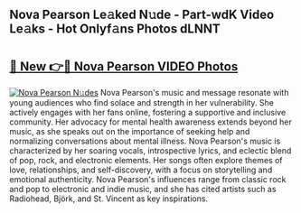 ## Nova Pearson Le𝚊ked N𝚞de - Part-wdK Video Le𝚊ks - Hot Onlyf𝚊ns Photos dLNNT

# <h2><a href="http://ac33994.deff.icu/?id=Nova+Pearson">🔗 New 👉🔴 Nova Pearson VIDEO Photos</a></h2>

[![Nova Pearson N𝚞des](https://i.imgur.com/rIISA9y.gif)](http://ac33994.deff.icu/?id=Nova+Pearson)
Nova Pearson's music and message resonate with young audiences who find solace and strength in her vulnerability. She actively engages with her fans online, fostering a supportive and inclusive community. Her advocacy for mental health awareness extends beyond her music, as she speaks out on the importance of seeking help and normalizing conversations about mental illness. Nova Pearson's music is characterized by her soaring vocals, introspective lyrics, and eclectic blend of pop, rock, and electronic elements. Her songs often explore themes of love, relationships, and self-discovery, with a focus on storytelling and emotional authenticity. Nova Pearson's influences range from classic rock and pop to electronic and indie music, and she has cited artists such as Radiohead, Björk, and St. Vincent as key inspirations.
